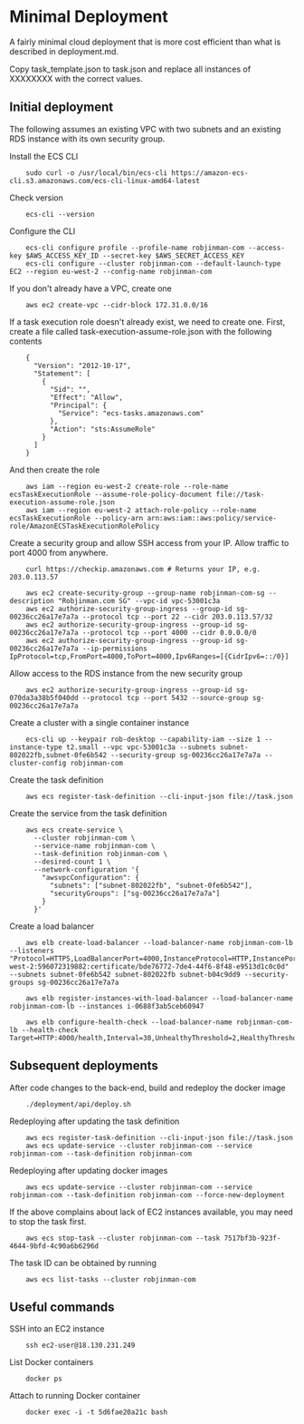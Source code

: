 Minimal Deployment
==================

A fairly minimal cloud deployment that is more cost efficient than what is described in
deployment.md.

Copy task_template.json to task.json and replace all instances of XXXXXXXX with the correct values.


Initial deployment
------------------

The following assumes an existing VPC with two subnets and an existing RDS instance with its own
security group.

Install the ECS CLI

        sudo curl -o /usr/local/bin/ecs-cli https://amazon-ecs-cli.s3.amazonaws.com/ecs-cli-linux-amd64-latest

Check version

        ecs-cli --version

Configure the CLI

        ecs-cli configure profile --profile-name robjinman-com --access-key $AWS_ACCESS_KEY_ID --secret-key $AWS_SECRET_ACCESS_KEY
        ecs-cli configure --cluster robjinman-com --default-launch-type EC2 --region eu-west-2 --config-name robjinman-com

If you don't already have a VPC, create one

        aws ec2 create-vpc --cidr-block 172.31.0.0/16

If a task execution role doesn't already exist, we need to create one. First,
create a file called task-execution-assume-role.json with the following contents

        {
          "Version": "2012-10-17",
          "Statement": [
            {
              "Sid": "",
              "Effect": "Allow",
              "Principal": {
                "Service": "ecs-tasks.amazonaws.com"
              },
              "Action": "sts:AssumeRole"
            }
          ]
        }

And then create the role

        aws iam --region eu-west-2 create-role --role-name ecsTaskExecutionRole --assume-role-policy-document file://task-execution-assume-role.json
        aws iam --region eu-west-2 attach-role-policy --role-name ecsTaskExecutionRole --policy-arn arn:aws:iam::aws:policy/service-role/AmazonECSTaskExecutionRolePolicy

Create a security group and allow SSH access from your IP. Allow traffic to port 4000 from anywhere.

        curl https://checkip.amazonaws.com # Returns your IP, e.g. 203.0.113.57

        aws ec2 create-security-group --group-name robjinman-com-sg --description "Robjinman.com SG" --vpc-id vpc-53001c3a
        aws ec2 authorize-security-group-ingress --group-id sg-00236cc26a17e7a7a --protocol tcp --port 22 --cidr 203.0.113.57/32
        aws ec2 authorize-security-group-ingress --group-id sg-00236cc26a17e7a7a --protocol tcp --port 4000 --cidr 0.0.0.0/0
        aws ec2 authorize-security-group-ingress --group-id sg-00236cc26a17e7a7a --ip-permissions IpProtocol=tcp,FromPort=4000,ToPort=4000,Ipv6Ranges=[{CidrIpv6=::/0}]

Allow access to the RDS instance from the new security group

        aws ec2 authorize-security-group-ingress --group-id sg-070da3a38b5f040dd --protocol tcp --port 5432 --source-group sg-00236cc26a17e7a7a

Create a cluster with a single container instance

        ecs-cli up --keypair rob-desktop --capability-iam --size 1 --instance-type t2.small --vpc vpc-53001c3a --subnets subnet-802022fb,subnet-0fe6b542 --security-group sg-00236cc26a17e7a7a --cluster-config robjinman-com

Create the task definition

        aws ecs register-task-definition --cli-input-json file://task.json

Create the service from the task definition

        aws ecs create-service \
          --cluster robjinman-com \
          --service-name robjinman-com \
          --task-definition robjinman-com \
          --desired-count 1 \
          --network-configuration '{
            "awsvpcConfiguration": {
              "subnets": ["subnet-802022fb", "subnet-0fe6b542"],
              "securityGroups": ["sg-00236cc26a17e7a7a"]
            }
          }'

Create a load balancer

        aws elb create-load-balancer --load-balancer-name robjinman-com-lb --listeners "Protocol=HTTPS,LoadBalancerPort=4000,InstanceProtocol=HTTP,InstancePort=4000,SSLCertificateId=arn:aws:acm:eu-west-2:596072319882:certificate/bde76772-7de4-44f6-8f48-e9513d1c0c0d" --subnets subnet-0fe6b542 subnet-802022fb subnet-b04c9dd9 --security-groups sg-00236cc26a17e7a7a

        aws elb register-instances-with-load-balancer --load-balancer-name robjinman-com-lb --instances i-0688f3ab5ceb60947

        aws elb configure-health-check --load-balancer-name robjinman-com-lb --health-check Target=HTTP:4000/health,Interval=30,UnhealthyThreshold=2,HealthyThreshold=2,Timeout=3


Subsequent deployments
----------------------

After code changes to the back-end, build and redeploy the docker image

        ./deployment/api/deploy.sh

Redeploying after updating the task definition

        aws ecs register-task-definition --cli-input-json file://task.json
        aws ecs update-service --cluster robjinman-com --service robjinman-com --task-definition robjinman-com

Redeploying after updating docker images

        aws ecs update-service --cluster robjinman-com --service robjinman-com --task-definition robjinman-com --force-new-deployment

If the above complains about lack of EC2 instances available, you may need to stop the task first.

        aws ecs stop-task --cluster robjinman-com --task 7517bf3b-923f-4644-9bfd-4c90a6b6296d

The task ID can be obtained by running

        aws ecs list-tasks --cluster robjinman-com


Useful commands
---------------

SSH into an EC2 instance

        ssh ec2-user@18.130.231.249

List Docker containers

        docker ps

Attach to running Docker container

        docker exec -i -t 5d6fae20a21c bash
